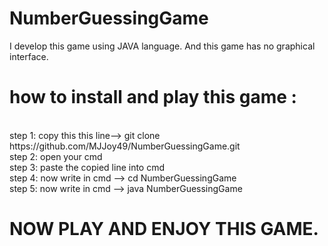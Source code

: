 # NumberGuessingGame
 I develop this game using JAVA language. And this game has no graphical interface.

<h1>how to install and play this game :</h1> <br/>
step 1: copy this this line--> git clone https://github.com/MJJoy49/NumberGuessingGame.git <br/>
step 2: open your cmd <br/>
step 3: paste the copied line into cmd <br/>
step 4: now write in cmd --> cd NumberGuessingGame <br/>
step 5: now write in cmd --> java NumberGuessingGame <br/>
<h1>NOW PLAY AND ENJOY THIS GAME.</h1> 


 
